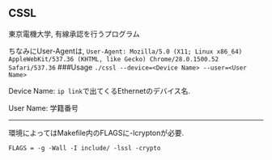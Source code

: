 ﻿## CSSL
東京電機大学, 有線承認を行うプログラム
   
ちなみにUser-Agentは,
  `User-Agent: Mozilla/5.0 (X11; Linux x86_64) AppleWebKit/537.36 (KHTML, like Gecko) Chrome/28.0.1500.52 Safari/537.36`
###Usage
`./cssl --device=<Device Name> --user=<User Name>`
   
Device Name: `ip link`で出てくるEthernetのデバイス名.
   
User Name: 学籍番号
***
環境によってはMakefile内のFLAGSに-lcryptonが必要.
   
`FLAGS = -g -Wall -I include/ -lssl -crypto`
